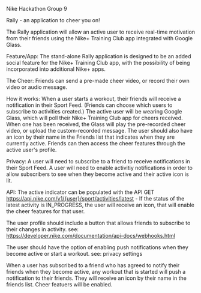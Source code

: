 Nike Hackathon Group 9

Rally - an application to cheer you on!


The Rally application will allow an active user to receive real-time motivation from their friends using the Nike+ Training Club app integrated with Google Glass. 

Feature/App:
The stand-alone Rally application is designed to be an added social feature for the Nike+ Training Club app, with the possibility of being incorporated into additional Nike+ apps. 

The Cheer:
Friends can send a pre-made cheer video, or record their own video or audio message.

How it works:
When a user starts a workout, their friends will receive a notification in their Sport Feed. (Friends can choose which users to subscribe to activities created.) The active user will be wearing Google Glass, which will poll their Nike+ Training Club app for cheers received. When one has been received, the Glass will play the pre-recorded cheer video, or upload the custom-recorded message.
The user should also have an icon by their name in the Friends list that indicates when they are currently active. Friends can then access the cheer features through the active user's profile. 

Privacy:
A user will need to subscribe to a friend to receive notifications in their Sport Feed. 
A user will need to enable activitiy notifications in order to allow subscribers to see when they become active and their active icon is lit.

API:
The active indicator can be populated with the API 
  GET https://api.nike.com/v1/{user}/sport/activities/latest - If the status of the latest activity is IN_PROGRESS, the user will receive an icon, that will enable the cheer features for that user.

The user profile should include a button that allows friends to subscribe to their changes in activity.
  see: https://developer.nike.com/documentation/api-docs/webhooks.html
  
The user should have the option of enabling push notifications when they become active or start a workout.
  see: privacy settings
  
When a user has subscribed to a friend who has agreed to notify their friends when they become active, any workout that is started will push a notification to their friends. They will receive an icon by their name in the friends list. Cheer featuers will be enabled.
